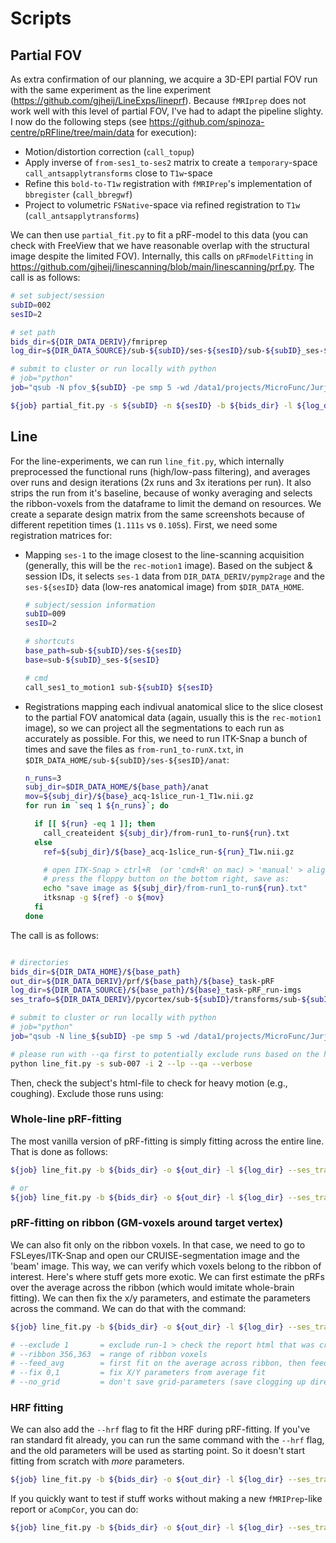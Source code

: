 # Scripts

## Partial FOV

As extra confirmation of our planning, we acquire a 3D-EPI partial FOV run with the same experiment as the line experiment (https://github.com/gjheij/LineExps/lineprf). Because `fMRIprep` does not work well with this level of partial FOV, I've had to adapt the pipeline slighty. I now do the following steps (see https://github.com/spinoza-centre/pRFline/tree/main/data for execution):
- Motion/distortion correction (`call_topup`)
- Apply inverse of `from-ses1_to-ses2` matrix to create a `temporary`-space `call_antsapplytransforms` close to `T1w`-space
- Refine this `bold-to-T1w` registration with `fMRIPrep`'s implementation of `bbregister` (`call_bbregwf`)
- Project to volumetric `FSNative`-space via refined registration to `T1w` (`call_antsapplytransforms`)

We can then use `partial_fit.py` to fit a pRF-model to this data (you can check with FreeView that we have reasonable overlap with the structural image despite the limited FOV). Internally, this calls on `pRFmodelFitting` in https://github.com/gjheij/linescanning/blob/main/linescanning/prf.py. The call is as follows:

```bash
# set subject/session
subID=002
sesID=2

# set path
bids_dir=${DIR_DATA_DERIV}/fmriprep
log_dir=${DIR_DATA_SOURCE}/sub-${subID}/ses-${sesID}/sub-${subID}_ses-${sesID}_task-pRF_run-imgs

# submit to cluster or run locally with python
# job="python"
job="qsub -N pfov_${subID} -pe smp 5 -wd /data1/projects/MicroFunc/Jurjen/programs/project_repos/pRFline/logs"

${job} partial_fit.py -s ${subID} -n ${sesID} -b ${bids_dir} -l ${log_dir} -v --fsnative # fit with fsnative
```

## Line

For the line-experiments, we can run `line_fit.py`, which internally preprocessed the functional runs (high/low-pass filtering), and averages over runs and design iterations (2x runs and 3x iterations per run). It also strips the run from it's baseline, because of wonky averaging and selects the ribbon-voxels from the dataframe to limit the demand on resources. We create a separate design matrix from the same screenshots because of different repetition times (`1.111s` vs `0.105`s). First, we need some registration matrices for:

- Mapping `ses-1` to the image closest to the line-scanning acquisition (generally, this will be the `rec-motion1` image). Based on the subject & session IDs, it selects `ses-1` data from `DIR_DATA_DERIV/pymp2rage` and the `ses-${sesID}` data (low-res anatomical image) from `$DIR_DATA_HOME`.

  ```bash
  # subject/session information
  subID=009
  sesID=2

  # shortcuts
  base_path=sub-${subID}/ses-${sesID}
  base=sub-${subID}_ses-${sesID}

  # cmd
  call_ses1_to_motion1 sub-${subID} ${sesID}
  ```

- Registrations mapping each indivual anatomical slice to the slice closest to the partial FOV anatomical data (again, usually this is the `rec-motion1` image), so we can project all the segmentations to each run as accurately as possible. For this, we need to run ITK-Snap a bunch of times and save the files as `from-run1_to-runX.txt`, in `$DIR_DATA_HOME/sub-${subID}/ses-${sesID}/anat`:

  ```bash
  n_runs=3
  subj_dir=$DIR_DATA_HOME/${base_path}/anat
  mov=${subj_dir}/${base}_acq-1slice_run-1_T1w.nii.gz
  for run in `seq 1 ${n_runs}`; do

    if [[ ${run} -eq 1 ]]; then
      call_createident ${subj_dir}/from-run1_to-run${run}.txt
    else
      ref=${subj_dir}/${base}_acq-1slice_run-${run}_T1w.nii.gz

      # open ITK-Snap > ctrl+R  (or 'cmd+R' on mac) > 'manual' > align
      # press the floppy button on the bottom right, save as:
      echo "save image as ${subj_dir}/from-run1_to-run${run}.txt"
      itksnap -g ${ref} -o ${mov}
    fi
  done
  ```
 The call is as follows:

```bash

# directories
bids_dir=${DIR_DATA_HOME}/${base_path}
out_dir=${DIR_DATA_DERIV}/prf/${base_path}/${base}_task-pRF
log_dir=${DIR_DATA_SOURCE}/${base_path}/${base}_task-pRF_run-imgs
ses_trafo=${DIR_DATA_DERIV}/pycortex/sub-${subID}/transforms/sub-${subID}_from-ses1_to-ses${sesID}_rec-motion1_desc-genaff.mat

# submit to cluster or run locally with python
# job="python"
job="qsub -N line_${subID} -pe smp 5 -wd /data1/projects/MicroFunc/Jurjen/programs/project_repos/pRFline/logs"

# please run with --qa first to potentially exclude runs based on the heuristics in the report
python line_fit.py -s sub-007 -i 2 --lp --qa --verbose
```
Then, check the subject's html-file to check for heavy motion (e.g., coughing). Exclude those runs using:

### Whole-line pRF-fitting
The most vanilla version of pRF-fitting is simply fitting across the entire line. That is done as follows:
```bash
${job} line_fit.py -b ${bids_dir} -o ${out_dir} -l ${log_dir} --ses_trafo ${ses_trafo} -i ${iters} --verbose --exclude 4 # excludes run-4

# or
${job} line_fit.py -b ${bids_dir} -o ${out_dir} -l ${log_dir} --ses_trafo ${ses_trafo} -i ${iters} --verbose --exclude 2,3 # excludes run-2/3
```

### pRF-fitting on ribbon (GM-voxels around target vertex)
We can also fit only on the ribbon voxels. In that case, we need to go to FSLeyes/ITK-Snap and open our CRUISE-segmentation image and the 'beam' image. This way, we can verify which voxels belong to the ribbon of interest. Here's where stuff gets more exotic. We can first estimate the pRFs over the average across the ribbon (which would imitate whole-brain fitting). We can then fix the x/y parameters, and estimate the parameters across the command. We can do that with the command:

```bash
${job} line_fit.py -b ${bids_dir} -o ${out_dir} -l ${log_dir} --ses_trafo ${ses_trafo} -i ${iters} --verbose --ribbon 356,363 --fix 0,1 --feed_avg --no_grid --exclude 1

# --exclude 1       = exclude run-1 > check the report html that was created earlier
# --ribbon 356,363  = range of ribbon voxels
# --feed_avg        = first fit on the average across ribbon, then feed those parameters into individual fit
# --fix 0,1         = fix X/Y parameters from average fit
# --no_grid         = don't save grid-parameters (save clogging up directory)
```

### HRF fitting
We can also add the `--hrf` flag to fit the HRF during pRF-fitting. If you've ran standard fit already, you can run the same command with the `--hrf` flag, and the old parameters will be used as starting point. So it doesn't start fitting from scratch with _more_ parameters.
```bash
${job} line_fit.py -b ${bids_dir} -o ${out_dir} -l ${log_dir} --ses_trafo ${ses_trafo} -i ${iters} --verbose --hrf
```

If you quickly want to test if stuff works without making a new `fMRIPrep`-like report or `aCompCor`, you can do:
```bash
${job} line_fit.py -b ${bids_dir} -o ${out_dir} -l ${log_dir} --ses_trafo ${ses_trafo} -i ${iters} --verbose --hrf --no_acompcor --no_report
```
